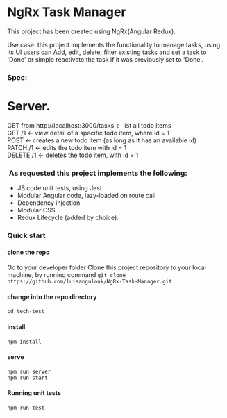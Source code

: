 # NgRx Task Manager
This project has been created using NgRx(Angular Redux).

Use case: this project implements the functionality to manage tasks, using its UI users can Add, edit, delete, filter existing tasks and set a task to 'Done' or simple reactivate the task if it was previously set to 'Done'.

###  Spec:

# Server.              

GET  from http://localhost:3000/tasks ← list all todo items                 
GET /1 ← view detail of a specific todo item, where id = 1                  
POST ← creates a new todo item (as long as it has an available id)                 
PATCH /1 ← edits the todo item with id = 1             
DELETE /1 ← deletes the todo item, with id = 1               

              
###  As requested this project implements the following:

* JS code unit tests, using Jest
* Modular Angular code, lazy-loaded on route call
* Dependency injection
* Modular CSS
* Redux Lifecycle (added by choice).


### Quick start
#### clone the repo
Go to your developer folder
Clone this project repository to your local machine, by running command
`git clone https://github.com/luisangulouk/NgRx-Task-Manager.git`

#### change into the repo directory
`cd tech-test`

#### install
`npm install`

#### serve
`npm run server`                   
`npm run start`

#### Running unit tests
`npm run test`

